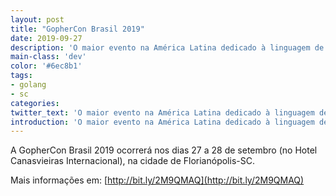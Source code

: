 ```yaml
---
layout: post
title: "GopherCon Brasil 2019"
date: 2019-09-27
description: 'O maior evento na América Latina dedicado à linguagem de programação Go.'
main-class: 'dev'
color: '#6ec8b1'
tags:
- golang
- sc
categories:
twitter_text: 'O maior evento na América Latina dedicado à linguagem de programação Go.'
introduction: 'O maior evento na América Latina dedicado à linguagem de programação Go.'
---
```


A GopherCon Brasil 2019 ocorrerá nos dias 27 a 28 de setembro (no Hotel Canasvieiras Internacional), na cidade de Florianópolis-SC.

Mais informações em: [http://bit.ly/2M9QMAQ](http://bit.ly/2M9QMAQ)
